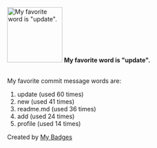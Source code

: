 <img src="https://my-badges.github.io/my-badges/favorite-word.png" alt="My favorite word is &quot;update&quot;." title="My favorite word is &quot;update&quot;." width="128">
<strong>My favorite word is &quot;update&quot;.</strong>
<br><br>

My favorite commit message words are:

1. update (used 60 times)
2. new (used 41 times)
3. readme.md (used 36 times)
4. add (used 24 times)
5. profile (used 14 times)


Created by <a href="https://github.com/my-badges/my-badges">My Badges</a>